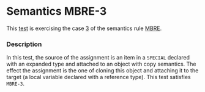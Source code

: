 # Semantics MBRE-3

This [test](.) is exercising the case [3](../Readme.md) of the semantics rule [MBRE](../../mbre/Readme.md).

### Description

In this test, the source of the assignment is an item in a `SPECIAL` declared with an expanded type and attached to an object with copy semantics. The effect the assignment is the one of cloning this object and attaching it to the target (a local variable declared with a reference type). This test satisfies `MBRE-3`.
